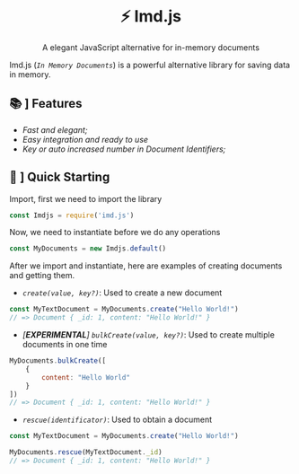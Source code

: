 <h1 align='center'>⚡ Imd.js</h1>
<p align='center'>
    A elegant JavaScript alternative for in-memory documents
</p>


Imd.js (*`In Memory Documents`*) is a powerful alternative library for saving data in memory.

## 📚 ] Features
+ *Fast and elegant;*
+ *Easy integration and ready to use*
+ *Key or auto increased number in Document Identifiers;*

## 📗 ] Quick Starting

Import, first we need to import the library
```js
const Imdjs = require('imd.js')
```

Now, we need to instantiate before we do any operations
```js
const MyDocuments = new Imdjs.default()
```

After we import and instantiate, here are examples of creating documents and getting them.

+ *`create(value, key?)`*: Used to create a new document
```js
const MyTextDocument = MyDocuments.create("Hello World!")
// => Document { _id: 1, content: "Hello World!" } 
```

+ *[**EXPERIMENTAL**] `bulkCreate(value, key?)`*: Used to create multiple documents in one time
```js
MyDocuments.bulkCreate([
    {
        content: "Hello World"
    }
])
// => Document { _id: 1, content: "Hello World!" } 
```

+ *`rescue(identificator)`*: Used to obtain a document

```js
const MyTextDocument = MyDocuments.create("Hello World!")

MyDocuments.rescue(MyTextDocument._id)
// => Document { _id: 1, content: "Hello World!" } 
```